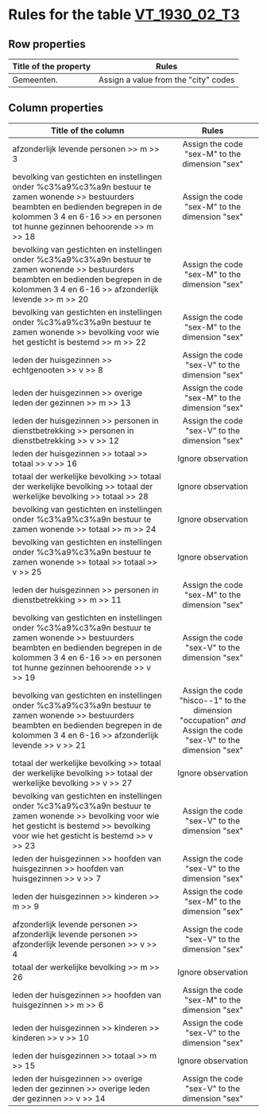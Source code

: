 # Rules for the table [VT_1930_02_T3](https://github.com/cgueret/DataDump/blob/master/xls-marked/VT_1930_02_T3_marked.xls?raw=true)
## Row properties
| Title of the property | Rules |
| --------------------- |:-----:|
| Gemeenten. | Assign a value from the "city" codes |
## Column properties
| Title of the column | Rules |
| --------------------- |:-----:|
| afzonderlijk levende personen >> m >> 3 | Assign the code "sex-M" to the dimension "sex" |
| bevolking van gestichten en instellingen onder %c3%a9%c3%a9n bestuur te zamen wonende >> bestuurders beambten en bedienden begrepen in de kolommen 3 4 en 6-16 >> en personen tot hunne gezinnen behoorende >> m >> 18 | Assign the code "sex-M" to the dimension "sex" |
| bevolking van gestichten en instellingen onder %c3%a9%c3%a9n bestuur te zamen wonende >> bestuurders beambten en bedienden begrepen in de kolommen 3 4 en 6-16 >> afzonderlijk levende >> m >> 20 | Assign the code "sex-M" to the dimension "sex" |
| bevolking van gestichten en instellingen onder %c3%a9%c3%a9n bestuur te zamen wonende >> bevolking voor wie het gesticht is bestemd >> m >> 22 | Assign the code "sex-M" to the dimension "sex" |
| leden der huisgezinnen >> echtgenooten >> v >> 8 | Assign the code "sex-V" to the dimension "sex" |
| leden der huisgezinnen >> overige leden der gezinnen >> m >> 13 | Assign the code "sex-M" to the dimension "sex" |
| leden der huisgezinnen >> personen in dienstbetrekking >> personen in dienstbetrekking >> v >> 12 | Assign the code "sex-V" to the dimension "sex" |
| leden der huisgezinnen >> totaal >> totaal >> v >> 16 | Ignore observation |
| totaal der werkelijke bevolking >> totaal der werkelijke bevolking >> totaal der werkelijke bevolking >> totaal >> 28 | Ignore observation |
| bevolking van gestichten en instellingen onder %c3%a9%c3%a9n bestuur te zamen wonende >> totaal >> m >> 24 | Ignore observation |
| bevolking van gestichten en instellingen onder %c3%a9%c3%a9n bestuur te zamen wonende >> totaal >> totaal >> v >> 25 | Ignore observation |
| leden der huisgezinnen >> personen in dienstbetrekking >> m >> 11 | Assign the code "sex-M" to the dimension "sex" |
| bevolking van gestichten en instellingen onder %c3%a9%c3%a9n bestuur te zamen wonende >> bestuurders beambten en bedienden begrepen in de kolommen 3 4 en 6-16 >> en personen tot hunne gezinnen behoorende >> v >> 19 | Assign the code "sex-V" to the dimension "sex" |
| bevolking van gestichten en instellingen onder %c3%a9%c3%a9n bestuur te zamen wonende >> bestuurders beambten en bedienden begrepen in de kolommen 3 4 en 6-16 >> afzonderlijk levende >> v >> 21 | Assign the code "hisco--1" to the dimension "occupation" *and* Assign the code "sex-V" to the dimension "sex" |
| totaal der werkelijke bevolking >> totaal der werkelijke bevolking >> totaal der werkelijke bevolking >> v >> 27 | Ignore observation |
| bevolking van gestichten en instellingen onder %c3%a9%c3%a9n bestuur te zamen wonende >> bevolking voor wie het gesticht is bestemd >> bevolking voor wie het gesticht is bestemd >> v >> 23 | Assign the code "sex-V" to the dimension "sex" |
| leden der huisgezinnen >> hoofden van huisgezinnen >> hoofden van huisgezinnen >> v >> 7 | Assign the code "sex-V" to the dimension "sex" |
| leden der huisgezinnen >> kinderen >> m >> 9 | Assign the code "sex-M" to the dimension "sex" |
| afzonderlijk levende personen >> afzonderlijk levende personen >> afzonderlijk levende personen >> v >> 4 | Assign the code "sex-V" to the dimension "sex" |
| totaal der werkelijke bevolking >> m >> 26 | Ignore observation |
| leden der huisgezinnen >> hoofden van huisgezinnen >> m >> 6 | Assign the code "sex-M" to the dimension "sex" |
| leden der huisgezinnen >> kinderen >> kinderen >> v >> 10 | Assign the code "sex-V" to the dimension "sex" |
| leden der huisgezinnen >> totaal >> m >> 15 | Ignore observation |
| leden der huisgezinnen >> overige leden der gezinnen >> overige leden der gezinnen >> v >> 14 | Assign the code "sex-V" to the dimension "sex" |
